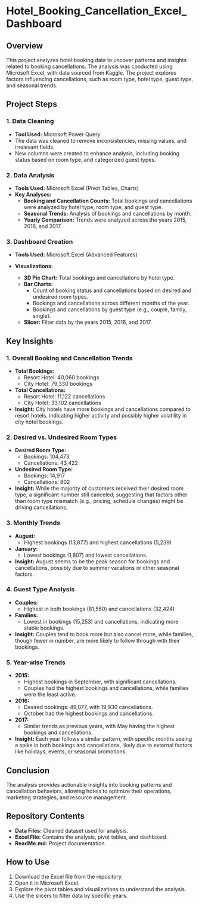 # Hotel_Booking_Cancellation_Excel_Dashboard

## Overview

This project analyzes hotel booking data to uncover patterns and insights related to booking cancellations. The analysis was conducted using Microsoft Excel, with data sourced from Kaggle. The project explores factors influencing cancellations, such as room type, hotel type, guest type, and seasonal trends.

## Project Steps

### 1. Data Cleaning
- **Tool Used:** Microsoft Power Query
- The data was cleaned to remove inconsistencies, missing values, and irrelevant fields.
- New columns were created to enhance analysis, including booking status based on room type, and categorized guest types.

### 2. Data Analysis
- **Tools Used:** Microsoft Excel (Pivot Tables, Charts)
- **Key Analyses:**
  - **Booking and Cancellation Counts:** Total bookings and cancellations were analyzed by hotel type, room type, and guest type.
  - **Seasonal Trends:** Analysis of bookings and cancellations by month.
  - **Yearly Comparison:** Trends were analyzed across the years 2015, 2016, and 2017.

### 3. Dashboard Creation
- **Tools Used:** Microsoft Excel (Advanced Features)
- **Visualizations:**
  
  - **3D Pie Chart:** Total bookings and cancellations by hotel type.
  - **Bar Charts:**
    - Count of booking status and cancellations based on desired and undesired room types.
    - Bookings and cancellations across different months of the year.
    - Bookings and cancellations by guest type (e.g., couple, family, single).
  - **Slicer:** Filter data by the years 2015, 2016, and 2017.

## Key Insights

### 1. **Overall Booking and Cancellation Trends**
   - **Total Bookings:** 
     - Resort Hotel: 40,060 bookings
     - City Hotel: 79,330 bookings
   - **Total Cancellations:**
     - Resort Hotel: 11,122 cancellations
     - City Hotel: 33,102 cancellations
   - **Insight:** City hotels have more bookings and cancellations compared to resort hotels, indicating higher activity and possibly higher volatility in city hotel bookings.

### 2. **Desired vs. Undesired Room Types**
   - **Desired Room Type:**
     - Bookings: 104,473
     - Cancellations: 43,422
   - **Undesired Room Type:**
     - Bookings: 14,917
     - Cancellations: 802
   - **Insight:** While the majority of customers received their desired room type, a significant number still canceled, suggesting that factors other than room type mismatch (e.g., pricing, schedule changes) might be driving cancellations.

### 3. **Monthly Trends**
   - **August:** 
     - Highest bookings (13,877) and highest cancellations (5,239)
   - **January:**
     - Lowest bookings (1,807) and lowest cancellations.
   - **Insight:** August seems to be the peak season for bookings and cancellations, possibly due to summer vacations or other seasonal factors.

### 4. **Guest Type Analysis**
   - **Couples:**
     - Highest in both bookings (81,560) and cancellations (32,424)
   - **Families:** 
     - Lowest in bookings (15,253) and cancellations, indicating more stable bookings.
   - **Insight:** Couples tend to book more but also cancel more, while families, though fewer in number, are more likely to follow through with their bookings.

### 5. **Year-wise Trends**
   - **2015:**
     - Highest bookings in September, with significant cancellations.
     - Couples had the highest bookings and cancellations, while families were the least active.
   - **2016:**
     - Desired bookings: 49,077, with 19,930 cancellations.
     - October had the highest bookings and cancellations.
   - **2017:**
     - Similar trends as previous years, with May having the highest bookings and cancellations.
   - **Insight:** Each year follows a similar pattern, with specific months seeing a spike in both bookings and cancellations, likely due to external factors like holidays, events, or seasonal promotions.

## Conclusion

The analysis provides actionable insights into booking patterns and cancellation behaviors, allowing hotels to optimize their operations, marketing strategies, and resource management.

## Repository Contents

- **Data Files:** Cleaned dataset used for analysis.
- **Excel File:** Contains the analysis, pivot tables, and dashboard.
- **ReadMe.md:** Project documentation.

## How to Use

1. Download the Excel file from the repository.
2. Open it in Microsoft Excel.
3. Explore the pivot tables and visualizations to understand the analysis.
4. Use the slicers to filter data by specific years.

